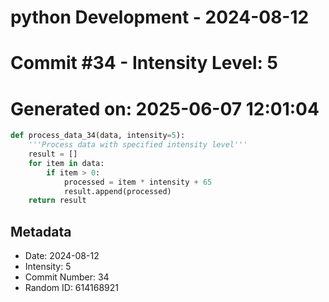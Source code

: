 ﻿# python Development - 2024-08-12
# Commit #34 - Intensity Level: 5
# Generated on: 2025-06-07 12:01:04
```python
def process_data_34(data, intensity=5):
    '''Process data with specified intensity level'''
    result = []
    for item in data:
        if item > 0:
            processed = item * intensity + 65
            result.append(processed)
    return result
```
## Metadata
- Date: 2024-08-12
- Intensity: 5
- Commit Number: 34
- Random ID: 614168921
